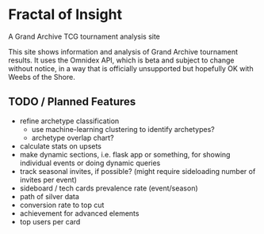 # Fractal of Insight
A Grand Archive TCG tournament analysis site

This site shows information and analysis of Grand Archive tournament results. It uses the Omnidex API, which is beta and subject to change without notice, in a way that is officially unsupported but hopefully OK with Weebs of the Shore.

## TODO / Planned Features

- refine archetype classification
    - use machine-learning clustering to identify archetypes?
    - archetype overlap chart?
- calculate stats on upsets
- make dynamic sections, i.e. flask app or something, for showing individual events or doing dynamic queries
- track seasonal invites, if possible? (might require sideloading number of invites per event)
- sideboard / tech cards prevalence rate (event/season)
- path of silver data
- conversion rate to top cut
- achievement for advanced elements
- top users per card
